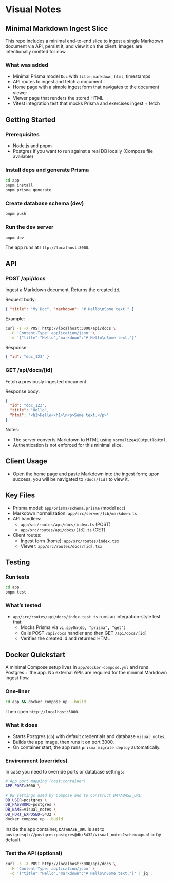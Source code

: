 # Visual Notes

## Minimal Markdown Ingest Slice

This repo includes a minimal end-to-end slice to ingest a single Markdown document via API, persist it, and view it on the client. Images are intentionally omitted for now.

### What was added

- Minimal Prisma model `Doc` with `title`, `markdown`, `html`, timestamps
- API routes to ingest and fetch a document
- Home page with a simple ingest form that navigates to the document viewer
- Viewer page that renders the stored HTML
- Vitest integration test that mocks Prisma and exercises ingest + fetch

## Getting Started

### Prerequisites

- Node.js and pnpm
- Postgres if you want to run against a real DB locally (Compose file available)

### Install deps and generate Prisma

```bash
cd app
pnpm install
pnpm prisma generate
```

### Create database schema (dev)

```bash
pnpm push
```

### Run the dev server

```bash
pnpm dev
```

The app runs at `http://localhost:3000`.

## API

### POST /api/docs

Ingest a Markdown document. Returns the created `id`.

Request body:

```json
{ "title": "My Doc", "markdown": "# Hello\nSome text." }
```

Example:

```bash
curl -s -X POST http://localhost:3000/api/docs \
  -H 'Content-Type: application/json' \
  -d '{"title":"Hello","markdown":"# Hello\nSome text."}'
```

Response:

```json
{ "id": "doc_123" }
```

### GET /api/docs/[id]

Fetch a previously ingested document.

Response body:

```json
{
  "id": "doc_123",
  "title": "Hello",
  "html": "<h1>Hello</h1>\n<p>Some text.</p>"
}
```

Notes:

- The server converts Markdown to HTML using `normalizeAiOutputToHtml`.
- Authentication is not enforced for this minimal slice.

## Client Usage

- Open the home page and paste Markdown into the ingest form; upon success, you will be navigated to `/docs/[id]` to view it.

## Key Files

- Prisma model: `app/prisma/schema.prisma` (model `Doc`)
- Markdown normalization: `app/src/server/lib/markdown.ts`
- API handlers:
  - `app/src/routes/api/docs/index.ts` (POST)
  - `app/src/routes/api/docs/[id].ts` (GET)
- Client routes:
  - Ingest form (home): `app/src/routes/index.tsx`
  - Viewer: `app/src/routes/docs/[id].tsx`

## Testing

### Run tests

```bash
cd app
pnpm test
```

### What’s tested

- `app/src/routes/api/docs/index.test.ts` runs an integration-style test that:
  - Mocks Prisma via `vi.spyOn(db, "prisma", "get")`
  - Calls POST `/api/docs` handler and then GET `/api/docs/[id]`
  - Verifies the created id and returned HTML

## Docker Quickstart

A minimal Compose setup lives in `app/docker-compose.yml` and runs Postgres + the app. No external APIs are required for the minimal Markdown ingest flow.

### One-liner

```bash
cd app && docker compose up --build
```

Then open `http://localhost:3000`.

### What it does

- Starts Postgres (`db`) with default credentials and database `visual_notes`.
- Builds the app image, then runs it on port 3000.
- On container start, the app runs `prisma migrate deploy` automatically.

### Environment (overrides)

In case you need to override ports or database settings:

```bash
# App port mapping (host:container)
APP_PORT=3000 \

# DB settings used by Compose and to construct DATABASE_URL
DB_USER=postgres \
DB_PASSWORD=postgres \
DB_NAME=visual_notes \
DB_PORT_EXPOSED=5432 \
docker compose up --build
```

Inside the app container, `DATABASE_URL` is set to `postgresql://postgres:postgres@db:5432/visual_notes?schema=public` by default.

### Test the API (optional)

```bash
curl -s -X POST http://localhost:3000/api/docs \
  -H 'Content-Type: application/json' \
  -d '{"title":"Hello","markdown":"# Hello\nSome text."}' | jq .
```
